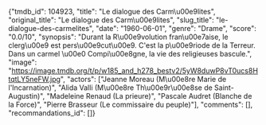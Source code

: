 {"tmdb_id": 104923, "title": "Le dialogue des Carm\u00e9lites", "original_title": "Le dialogue des Carm\u00e9lites", "slug_title": "le-dialogue-des-carmelites", "date": "1960-06-01", "genre": "Drame", "score": "0.0/10", "synopsis": "Durant la R\u00e9volution fran\u00e7aise, le clerg\u00e9 est pers\u00e9cut\u00e9. C'est la p\u00e9riode de la Terreur. Dans un carmel \u00e0 Compi\u00e8gne, la vie des religieuses bascule.", "image": "https://image.tmdb.org/t/p/w185_and_h278_bestv2/5yW8duwP8vT0ucs8HtqtLY5neFW.jpg", "actors": ["Jeanne Moreau (M\u00e8re Marie de l'Incarnation)", "Alida Valli (M\u00e8re Th\u00e9r\u00e8se de Saint-Augustin)", "Madeleine Renaud (La prieure)", "Pascale Audret (Blanche de la Force)", "Pierre Brasseur (Le commissaire du peuple)"], "comments": [], "recommandations_id": []}